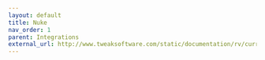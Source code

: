 ```yaml
---
layout: default
title: Nuke
nav_order: 1
parent: Integrations
external_url: http://www.tweaksoftware.com/static/documentation/rv/current/html/rvnuke_help.html
---
```

